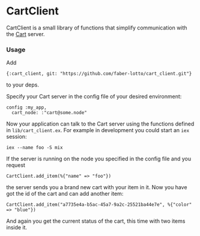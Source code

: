 # CartClient

CartClient is a small library of functions that simplify communication with the [Cart](https://github.com/faber-lotto/cart.git) server.

### Usage
Add
```
{:cart_client, git: "https://github.com/faber-lotto/cart_client.git"}
```
to your deps.

Specify your Cart server in the config file of your desired environment:

```
config :my_app,
  cart_node: :"cart@some.node"
```

Now your application can talk to the Cart server using the functions defined in `lib/cart_client.ex`. For example in development you could start an `iex` session:

```
iex --name foo -S mix
```

If the server is running on the node you specified in the config file and you request

```
CartClient.add_item(%{"name" => "foo"})
```

the server sends you a brand new cart with your item in it. Now you have got the id of the cart and can add another item:

```
CartClient.add_item("a7735e4a-b5ac-45a7-9a2c-25521ba44e7e", %{"color" => "blue"})
```

And again you get the current status of the cart, this time with two items inside it.
